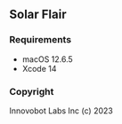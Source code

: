 ## Solar Flair

### Requirements
+ macOS 12.6.5
+ Xcode 14


### Copyright

Innovobot Labs Inc (c) 2023
